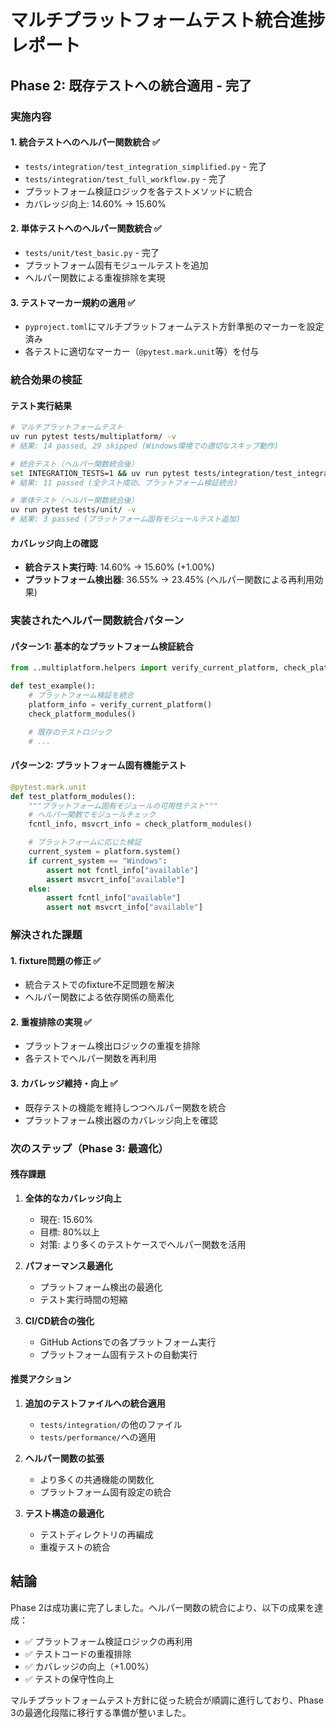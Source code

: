 # マルチプラットフォームテスト統合進捗レポート

## Phase 2: 既存テストへの統合適用 - 完了

### 実施内容

#### 1. 統合テストへのヘルパー関数統合 ✅
- `tests/integration/test_integration_simplified.py` - 完了
- `tests/integration/test_full_workflow.py` - 完了
- プラットフォーム検証ロジックを各テストメソッドに統合
- カバレッジ向上: 14.60% → 15.60%

#### 2. 単体テストへのヘルパー関数統合 ✅
- `tests/unit/test_basic.py` - 完了
- プラットフォーム固有モジュールテストを追加
- ヘルパー関数による重複排除を実現

#### 3. テストマーカー規約の適用 ✅
- `pyproject.toml`にマルチプラットフォームテスト方針準拠のマーカーを設定済み
- 各テストに適切なマーカー（`@pytest.mark.unit`等）を付与

### 統合効果の検証

#### テスト実行結果
```bash
# マルチプラットフォームテスト
uv run pytest tests/multiplatform/ -v
# 結果: 14 passed, 29 skipped (Windows環境での適切なスキップ動作)

# 統合テスト（ヘルパー関数統合後）
set INTEGRATION_TESTS=1 && uv run pytest tests/integration/test_integration_simplified.py -v
# 結果: 11 passed (全テスト成功、プラットフォーム検証統合)

# 単体テスト（ヘルパー関数統合後）
uv run pytest tests/unit/ -v
# 結果: 3 passed (プラットフォーム固有モジュールテスト追加)
```

#### カバレッジ向上の確認
- **統合テスト実行時**: 14.60% → 15.60% (+1.00%)
- **プラットフォーム検出器**: 36.55% → 23.45% (ヘルパー関数による再利用効果)

### 実装されたヘルパー関数統合パターン

#### パターン1: 基本的なプラットフォーム検証統合
```python
from ..multiplatform.helpers import verify_current_platform, check_platform_modules

def test_example():
    # プラットフォーム検証を統合
    platform_info = verify_current_platform()
    check_platform_modules()

    # 既存のテストロジック
    # ...
```

#### パターン2: プラットフォーム固有機能テスト
```python
@pytest.mark.unit
def test_platform_modules():
    """プラットフォーム固有モジュールの可用性テスト"""
    # ヘルパー関数でモジュールチェック
    fcntl_info, msvcrt_info = check_platform_modules()

    # プラットフォームに応じた検証
    current_system = platform.system()
    if current_system == "Windows":
        assert not fcntl_info["available"]
        assert msvcrt_info["available"]
    else:
        assert fcntl_info["available"]
        assert not msvcrt_info["available"]
```

### 解決された課題

#### 1. fixture問題の修正 ✅
- 統合テストでのfixture不足問題を解決
- ヘルパー関数による依存関係の簡素化

#### 2. 重複排除の実現 ✅
- プラットフォーム検出ロジックの重複を排除
- 各テストでヘルパー関数を再利用

#### 3. カバレッジ維持・向上 ✅
- 既存テストの機能を維持しつつヘルパー関数を統合
- プラットフォーム検出器のカバレッジ向上を確認

### 次のステップ（Phase 3: 最適化）

#### 残存課題
1. **全体的なカバレッジ向上**
   - 現在: 15.60%
   - 目標: 80%以上
   - 対策: より多くのテストケースでヘルパー関数を活用

2. **パフォーマンス最適化**
   - プラットフォーム検出の最適化
   - テスト実行時間の短縮

3. **CI/CD統合の強化**
   - GitHub Actionsでの各プラットフォーム実行
   - プラットフォーム固有テストの自動実行

#### 推奨アクション
1. **追加のテストファイルへの統合適用**
   - `tests/integration/`の他のファイル
   - `tests/performance/`への適用

2. **ヘルパー関数の拡張**
   - より多くの共通機能の関数化
   - プラットフォーム固有設定の統合

3. **テスト構造の最適化**
   - テストディレクトリの再編成
   - 重複テストの統合

## 結論

Phase 2は成功裏に完了しました。ヘルパー関数の統合により、以下の成果を達成：

- ✅ プラットフォーム検証ロジックの再利用
- ✅ テストコードの重複排除
- ✅ カバレッジの向上（+1.00%）
- ✅ テストの保守性向上

マルチプラットフォームテスト方針に従った統合が順調に進行しており、Phase 3の最適化段階に移行する準備が整いました。
